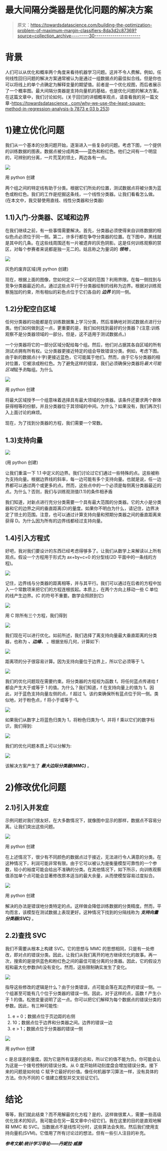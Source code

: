 # 最大间隔分类器是优化问题的解决方案

> 原文：<https://towardsdatascience.com/building-the-optimization-problem-of-maximum-margin-classifiers-8da3d2c87369?source=collection_archive---------30----------------------->

# 背景

人们可以从优化和概率两个角度来看待机器学习问题。这并不令人费解。例如，任何线性回归问题的解决方案通常被认为是通过一组数据点的最佳拟合线。但是你也可以将线上的单个点确定为解释变量的期望值。前者是一个优化视图，而后者展示了一个概率图。最大间隔分类器是支持向量机的基础，也是优化问题的解决方案。在这篇文章中，我们讨论如何。(关于回归的详细概率观点，请查看我的另一篇文章-[https://towardsdatascience . com/why-we-use-the-least-square-method-in-regression-analysis-b 7873 e 03 b 253](/why-we-use-the-least-square-method-in-regression-analysis-b7873e03b253))

# 1)建立优化问题

我们从一个基本的分类问题开始，逐渐进入一些复杂的问题。考虑下图，一个提供的训练数据的图表。数据点被分成两类——蓝色和粉红色。他们之间有一个明显的，可辨别的分离，一片荒芜的领土，两边各有一点。

![](img/7bd42666811aa8a9c08d17acddef1a40.png)

用 python 创建

两个组之间的特定线有助于分类。根据它们所处的位置，测试数据点将被分类为蓝色或粉红色。我们的工作是挖掘这条线，一个线性分类器。让我们看看怎么做。(在本文中，我交替使用直线、线性分类器和分类器)

## 1.1)入门-分类器、区域和边界

在我们继续之前，有一些事情需要解决。首先，分类器必须使得来自训练数据的相似色点必须位于同一侧。第二，许多行都在争夺分类器的位置。在下图中，黑线就是其中的几条。在这些线周围还有一片被遗弃的灰色阴影。这是任何训练观察的禁区，对每个参赛者来说都是独一无二的。姑且称之为量词的 ***领地*** 。

![](img/b03d01346bc0c211b621feb0a8ee035a.png)

灰色的废弃区域(用 python 创建)

现在，根据上面的图像，您如何定义一个区域的范围？利用界限。在每一侧找到与竞争分类器最近的点。通过这些点平行于分类器绘制的线称为边界。根据对训练观察施加的约束，所有相似的彩色点位于它们各自的 ***边界*** 的同一侧。

## 1.2)分配空白区域

任何分类器的功能都是在训练数据集上学习分类，然后准确地对测试数据点进行分类。他们如何做到这一点，更重要的是，我们如何找到最好的分类器？(注意:训练观察不是分类器领域的一部分。但是，这不适用于测试数据点。)

一个分类器将它的一部分区域分配给每个组。然后，他们对占据其各自区域的所有测试点拥有所有权。让分类器更接近特定的组会导致错误分类。例如，考虑下图。由于新的数据点(十字)更接近蓝色，它可能属于他们。然而，由于它与分类器的相对位置，它被涂成粉红色。为了避免这样的错误，我们必须确保分类器将*最大可能区域*赋予*到*每组。为什么

![](img/2ca0fe160198c6f7e8d2f14bcd9bf02b.png)

用 python 创建

将最大区域授予一个组意味着选择具有最大领域的分类器。该条件还要求两个群体获得相等的份额，并且分类器位于其领域的中间。为什么？如果没有，我们再次引入上面讨论的麻烦。

现在，为了找到分类器的方程，我们需要一个常数。

## 1.3)支持向量

![](img/b03d01346bc0c211b621feb0a8ee035a.png)

(用 python 创建)

让我们重温一下 1.1 中定义的边界。我们讨论过它们通过一些特殊的点。这些被称为支持向量。根据边界线的斜率，每一边可能有多个支持向量。也就是说，任一边界都可以通过两个或更多的点。然而，这些点中的一个必须是每侧离分类器最近的点。为什么？否则，我们与训练观测值(1.1)的条件相矛盾

我们知道，对新点进行充分分类需要一个具有最大范围的分类器。它的大小是分类器和它的边界之间的垂直距离(D)的量度。如果你不明白为什么，请记住，边界决定了领土的范围。注意，也可以通过计算支持向量和预期分类器之间的垂直距离来获得 D。为什么因为所有的边界线都经过支持向量。

## 1.4)引入方程式

好吧，我对我们要设计的东西已经考虑得够多了。让我们从数学上来解读以上所有观点。假设一个方程用于形式为 ax+by+c=0 的分型线(2D 平面中的一条线的方程)。

![](img/1ae18a78d4ab0225ff204247ed493a0c.png)

记住，边界线与分类器的距离相等，并与其平行。我们可以通过在后者的方程中加入一个常数项来把它们的方程连根拔起。本质上，在两个方向上移动一些 C 单位的线产生边界。(C 的符号不重要。数学会照顾到它)

![](img/ec53fc70c822ef0cecbfd950d3171451.png)

用 C 除所有三个方程，我们得到

![](img/4b359c63a0f9e45e8a1223d80b48e46f.png)

我们现在可以进行优化。如前所述，我们选择了离支持向量最大垂直距离的分类器，也称为 ***、边缘、*** 。根据坐标几何，计算如下:

![](img/2bafc044bc4b8f308517afc13b393fbb.png)

距离项的分子很容易计算。因为支持向量位于边界上，所以它必须等于 1。

![](img/eb8b7478513881ce094e979cbf284ab6.png)

我们的优化问题现在需要约束。将分类器的方程视为函数 f。将任何蓝点传递给 f 都会产生大于或等于 1 的值。为什么？我们知道，f 在支持向量上的值为 1。因此，对于蓝色支持向量左侧的点，f 超过 1。该约束确保所有蓝点位于同一侧。类似地，对于粉色点，f 将小于或等于-1。

![](img/2d8f7104af141165807a2f11ff77cae3.png)

如果我们从数字上将蓝色归类为 1，将粉色归类为-1，并将 f 乘以它们的数字标识，我们得到:

![](img/7eb5622245c6c38b78b1f053901f9523.png)

我们的优化问题本质上可以分解为:

![](img/ae05b40922dc4d4faded427f6bcd6a74.png)

该解决方案产生了 ***最大边际分类器(MMC)*** 。

# 2)修改优化问题

## 2.1)引入并发症

示例问题对我们很友好。在大多数情况下，就像图中显示的那样，数据点不容易分离。让我们突出这些问题。

![](img/460f86c36884d92819f097bf530cc905.png)

用 python 创建

在上述情况下，很少有不同颜色的数据点过于接近，无法进行令人满意的分类。在这种情况下，利润可能非常有限。由于它可以被认为是衡量模型可靠性的一个参数，较小的裕度可能会给出不准确的分类。在其他情况下，如下所示，向训练观察值添加单个点可能会显著修改原本适当的最大余量，从而使模型容易过度拟合。

![](img/3324919791ef7ad4b88e2ebb5d5d9970.png)

用 python 创建

解决的办法是错误地分类特定的点。这样做会降低训练数据的分类精度。然而，平均而言，该模型在测试数据上表现更好。这种情况下找到的分隔线称为 ***支持向量分类器(SVC)*** 。

## 2.2)查找 SVC

我们不需要从根本上构建 SVC。它的思想与 MMC 的思想相同，只是有一处修改，即对点的错误分类。因此，让我们从我们离开的地方继续优化的故事。再一次，搜索的是提供蓝色和粉红色之间的最佳可能分离的分类器。因此，它的假设方程和最大化参数(M)没有变化。然而，这些限制确实发生了变化。

![](img/dec3fc843c24d5c1e8632c8df10a1afc.png)

指导这些修改的逻辑是什么？由于分类错误，点可能会落在其边界的错误一侧。一个组甚至可能有几个位于分类器的错误一侧。因此，对于这样的点，函数 f 产生小于 1 的值。松弛变量说明了这一点。你可以把它们解释为每个数据点的错误分类的参数。因此，有三种可能性:

1.  e = 0；数据点位于页边距的右侧
2.  1<e>0；数据点位于边界和分类器之间。边界的错误一边</e>
3.  e > 1；数据点位于分类器的错误一侧

![](img/a18384d8a167cbf73fd6dbe5f83ade53.png)

用 python 创建

c 是总误差的量度。因为它是所有误差的总和，所以它的值不能为负。你可能会认为这是一个拨号控制的错误分类。从 0 度开始转动刻度盘会增加错误分类。接下来的问题是如何给 C 赋予它最好的价值。像任何机器学习算法一样，没有具体的方法。你为不同的 C 值建立模型并交叉验证它们。

# **结论**

等等，我们就此结束？而不用解最优化方程？是的，这样做很累人，需要一些高级优化技术的知识。我可能会在另一篇文章中介绍它们。我在这里的目的是直观地解释 MMC 和 SVC。当数据点不是线性可分时，这些算法会失败。然后我们使用支持向量机(SVM)。它借用了所有讨论过的想法，但有一些引人注目的补充。

***参考文献:统计学习导论——丹妮拉·威滕***
